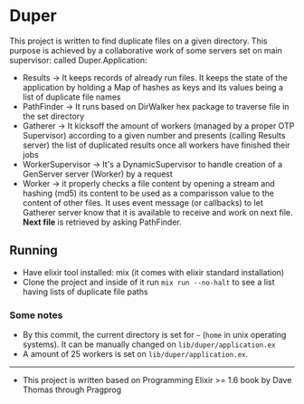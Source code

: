 # Duper

This project is written to find duplicate files on a given directory. This purpose is achieved by a collaborative work of some servers set on main supervisor: called Duper.Application:

- Results -> It keeps records of already run files. It keeps the state of the application by holding a Map of hashes as keys and its values being a list of duplicate file names
- PathFinder -> It runs based on DirWalker hex package to traverse file in the set directory
- Gatherer -> It kicksoff the amount of workers (managed by a proper OTP Supervisor) according to a given number and presents (calling Results server) the list of duplicated results once all workers have finished their jobs
- WorkerSupervisor -> It's a DynamicSupervisor to handle creation of a GenServer server (Worker) by a request
- Worker -> it properly checks a file content by opening a stream and hashing (md5) its content to be used as a comparisson value to the content of other files. It uses event message (or callbacks) to let Gatherer server know that it is available to receive and work on next file. **Next file** is retrieved by asking PathFinder.


## Running

- Have elixir tool installed: mix (it comes with elixir standard installation)
- Clone the project and inside of it run `mix run --no-halt` to see a list having lists of duplicate file paths

### Some notes

- By this commit, the current directory is set for `~` (`home` in unix operating systems). It can be manually changed on `lib/duper/application.ex`
- A amount of 25 workers is set on `lib/duper/application.ex`.

---

- This project is written based on Programming Elixir >= 1.6 book by Dave Thomas through Pragprog
